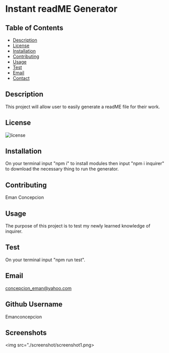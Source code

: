 # Instant readME Generator

## Table of Contents

- [Description](#description)
- [License](#license)
- [Installation](#installation)
- [Contributing](#contributing)
- [Usage](#usage)
- [Test](#test)
- [Email](#email)
- [Contact](#contact)

## Description

This project will allow user to easily generate a readME file for their work.

## License

![license](https://img.shields.io/static/v1?label=license&message=MIT&color=purple)

## Installation

On your terminal input "npm i" to install modules then input "npm i inquirer" to download the necessary thing to run the generator.

## Contributing

Eman Concepcion

## Usage

The purpose of this project is to test my newly learned knowledge of inquirer.

## Test

On your terminal input "npm run test".

## Email

concepcion_eman@yahoo.com

## Github Username

Emanconcepcion

## Screenshots

<img src="./screenshot/screenshot1.png>